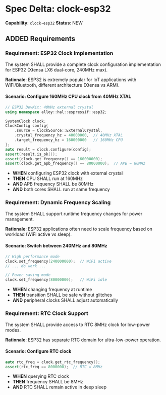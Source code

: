 # Spec Delta: clock-esp32

**Capability**: `clock-esp32`
**Status**: NEW

## ADDED Requirements

### Requirement: ESP32 Clock Implementation

The system SHALL provide a complete clock configuration implementation for ESP32 (Xtensa LX6 dual-core, 240MHz max).

**Rationale**: ESP32 is extremely popular for IoT applications with WiFi/Bluetooth, different architecture (Xtensa vs ARM).

#### Scenario: Configure 160MHz CPU clock from 40MHz XTAL
```cpp
// ESP32 DevKit: 40MHz external crystal
using namespace alloy::hal::espressif::esp32;

SystemClock clock;
ClockConfig config{
    .source = ClockSource::ExternalCrystal,
    .crystal_frequency_hz = 40000000,  // 40MHz XTAL
    .target_frequency_hz = 160000000   // 160MHz CPU
};
auto result = clock.configure(config);
assert(result.is_ok());
assert(clock.get_frequency() == 160000000);
assert(clock.get_apb_frequency() == 80000000);  // APB = 80MHz
```
- **WHEN** configuring ESP32 clock with external crystal
- **THEN** CPU SHALL run at 160MHz
- **AND** APB frequency SHALL be 80MHz
- **AND** both cores SHALL run at same frequency

### Requirement: Dynamic Frequency Scaling

The system SHALL support runtime frequency changes for power management.

**Rationale**: ESP32 applications often need to scale frequency based on workload (WiFi active vs sleep).

#### Scenario: Switch between 240MHz and 80MHz
```cpp
// High performance mode
clock.set_frequency(240000000);  // WiFi active
// ... do work ...

// Power saving mode
clock.set_frequency(80000000);   // WiFi idle
```
- **WHEN** changing frequency at runtime
- **THEN** transition SHALL be safe without glitches
- **AND** peripheral clocks SHALL adjust automatically

### Requirement: RTC Clock Support

The system SHALL provide access to RTC 8MHz clock for low-power modes.

**Rationale**: ESP32 has separate RTC domain for ultra-low-power operation.

#### Scenario: Configure RTC clock
```cpp
auto rtc_freq = clock.get_rtc_frequency();
assert(rtc_freq == 8000000);  // RTC = 8MHz
```
- **WHEN** querying RTC clock
- **THEN** frequency SHALL be 8MHz
- **AND** RTC SHALL remain active in deep sleep
